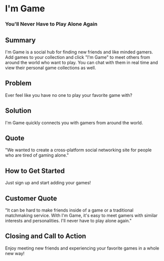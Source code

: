 # I'm Game #

### You'll Never Have to Play Alone Again ###

## Summary ##

  I'm Game is a social hub for finding new friends and like minded gamers. Add games to your collection and click "I'm Game" to meet others from around the world who want to play. You can chat with them in real time and view their personal game collections as well.

## Problem ##

  Ever feel like you have no one to play your favorite game with?

## Solution ##

  I'm Game quickly connects you with gamers from around the world.

## Quote ##

  "We wanted to create a cross-platform social networking site for people who are tired of gaming alone."

## How to Get Started ##

  Just sign up and start adding your games!

## Customer Quote ##

  "It can be hard to make friends inside of a game or a traditional matchmaking service. With I'm Game, it's easy to meet gamers with similar interests and personalities. I'll never have to play alone again."

## Closing and Call to Action ##

  Enjoy meeting new friends and experiencing your favorite games in a whole new way!
